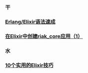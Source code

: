 ### 干
### [Erlang/Elixir语法速成](crash-course.md)
### [在Elixir中创建riak_core应用（1）](create-a-riak_core-app-in-elixir-1.md)

### 水
### [10个实用的Elixir技巧](10-killer-elixir-tips.md)
